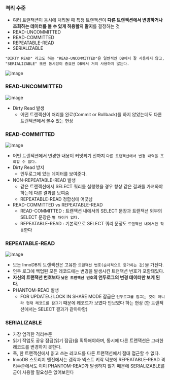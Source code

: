### 격리 수준

- 여러 트랜잭션이 동시에 처리될 때 특정 트랜잭션이 **다른 트랜잭션에서 변경하거나 조회하는 데이터를 볼 수 있게 허용할지 말지**를 결정하는 것
- READ-UNCOMMITTED
- READ-COMMITTED
- REPEATABLE-READ
- SERIALIZABLE

```
"DIRTY READ" 라고도 하는 "READ-UNCOMMITTED"은 일반적인 DB에서 잘 사용하지 않고,
"SERIALIZABLE" 또한 동시성이 중요한 DB에서 거의 사용하지 않는다.
```

![image](https://user-images.githubusercontent.com/76584547/168851525-d110ecde-89fd-44d0-a640-16cba1c40d45.png)

### READ-UNCOMMITTED

![image](https://user-images.githubusercontent.com/76584547/168851846-2e499972-0cca-4afc-930d-93d2f544c079.png)

- Dirty Read 발생
    - 어떤 트랜잭션이 처리를 완료(Commit or Rollback)를 하지 않았는데도 다른 트랜잭션에서 볼수 있는 현상

### READ-COMMITTED

![image](https://user-images.githubusercontent.com/76584547/168851948-862840d1-00a5-4075-8187-2f2b3d8340bb.png)

- 어떤 트랜잭션에서 변경한 내용이 커밋되기 전까지 `다른 트랜잭션에서 변경 내역을 조회할 수 없다.`
- Dirty Read 방지
    - 언두로그에 있는 데이터를 보여준다.
- NON-REPEATABLE-READ 발생
    - 같은 트랜잭션에서 SELECT 쿼리를 실행했을 경우 항상 같은 결과를 가져와야하는데 다른 결과를 보여줌
    - REPEATABLE-READ 정합성에 어긋남
- READ-COMMITTED vs REPEATABLE-READ
    - READ-COMMITTED : 트랜잭션 내에서의 SELECT 문장과 트랜잭션 외부의 SELECT 문장은 `별 차이가 없다.`
    - REPEATABLE-READ : 기본적으로 SELECT 쿼리 문장도 `트랜잭션 내에서만 작동`한다

### REPEATABLE-READ

![image](https://user-images.githubusercontent.com/76584547/168852015-4e7b8715-2218-4255-be98-99ebaa2f24af.png)

- 모든 InnoDB의 트랜잭션은 고유한 `트랜잭션 번호(순차적으로 증가하는 값)`을 가진다.
- 언두 로그에 백업된 모든 레코드에는 변경을 발생시킨 트랜잭션 번호가 포함돼있다.
- **자신의 트랜잭션 번호보다 `낮은 트랜잭션 번호`의 언두로그의 변경 데이터만 보게 된다.**
- PHANTOM-READ 발생
    - FOR UPDATE나 LOCK IN SHARE MODE 잠금은 `언두로그를 잠그는 것이 아니라 현재 레코드를 잠그기` 때문에 레코드가 보였다 안보였다 하는 현상 (한 트랜잭션에서는 SELECT 결과가 같아야함)
    

### SERIALIZABLE

- 가장 엄격한 격리수준
- 읽기 작업도 공유 잠금(읽기 잠금)을 획득해야하며, 동시에 다른 트랜잭션은 그러한 레코드를 변경하지 못한다.
- 즉, 한 트랜잭션에서 읽고 쓰는 레코드를 다른 트랜잭션에서 절대 접근할 수 없다.
- InnoDB 스토리지 엔진에서는 갭락과 넥스트 키락 덕분에 REPEATABLE-READ 격리수준에서도 이미 PHANTOM-READ가 발생하지 않기 때문에 SERIALIZABLE를 굳이 사용할 필요성은 없어보인다
